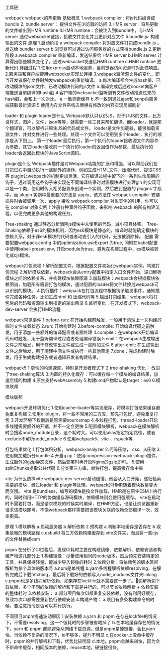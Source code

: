 工具链

webpack
webpack的热更新
基础概念
1.webpack compiler : 将js代码编译成bundle
2. bundle server： 提供文件在浏览器的访问
3.HMR server：将热更新的文件输出到HMR runtime
4.HMR runtime：会被注入到bundle中，与HMR server 通过websocket链接，接收文件变化并且更新对应文件
5.bundle.js: 构建输出的文件
原理
1.启动阶段
a.webpack compiler 将对应文件打包成bundle.js 。发送给 bundler server
b.浏览器可以通过访问服务器的方式获得bundle.js
2.更新阶段
a.webpack compiler 重新编译，发送结果给 HMR server
b.HMR server 计算得出哪些模块变化了，通过websocket发送给HMR runtime
c.HMR runtime 更新代码
详细过程
1.使用express启动本地服务，当浏览器访问资源时对此做响应。
2.服务端和客户端使用websocket实现长连接
3.webpack监听源文件的变化，即当开发者保存文件时触发webpack的重新编译。
a.每次编译都会生成hash值、已改动模块的json文件、已改动模块代码的js文件
b.编译完成后通过socket向客户端推送当前编译的hash戳
4.客户端的websocket监听到有文件改动推送过来的hash戳，会和上一次对比。
a.一致则走缓存
b.不一致则通过ajax和jsonp向服务端获取最新资源
5.使用内存文件系统去替换有修改的内容实现局部刷新

loader 和 plugin
 loader是什么
Webpack默认只认识JS，对于非JS的文件，比方说样式，图片，文件，json等等，就需要一些工具来帮忙翻译。而loader，就是那个翻译官，可以解析非原生JS的代码或文件。
loader是文件加载器，能够加载资源文件，并对文件进行一些处理。处理一个文件可以使用到多个loader，执行的顺序是从下到上。
第一个loader最后执行，第一个执行的loader接收源文件内容作为参数，其它loader接收前一个执行的loader的返回值作为参数，最后执行的loader会返回此模块的JavaScript源码。

plugin是什么
Webpack插件是对Webpack功能的扩展和增强，可以帮助我们在打包过程中自动执行一些额外的操作，例如生成HTML文件、压缩代码、提取CSS等
plugin让webpack的机制更加灵活，它在编译过程中留下的一系列生命周期的钩子，通过调用这些钩子来实现在不同编译结果时对源模块进行处理gin 的实现可以是一个类，使用时传入相关配置来创建一个实例，然后放到配置的 plugins 字段中，而 plugin 实例中最重要的方法是 apply，该方法在 webpack compiler 安装插件时会被调用一次，apply 接收 webpack compiler 对象实例的引用，你可以在 compiler 对象实例上注册各种事件钩子函数，来影响 webpack 的所有构建流程，以便完成更多其他的构建任务。


Tree-shaking
通过静态分析消除js模块中未使用的代码，减小项目体积。
Tree-Shaking依赖于es6的模块机制，因为es6模块是静态的，编译时就能确定模块的依赖关系，对于非es6模块的代码或者动态引入的代码，无法被消除掉。
配置
需要配置webpack.config 中的optimization.useExport 为true, 同时在babel配置中使用babel-preset-env, 开启module为true，避免在构建过程中，es模块被转化成cjs模块。

webpack打包流程
1.解析配置文件，根据配置文件初始化webpack实例，构建打包流程
2.解析模块依赖，webpack会从entry配置中指定入口文件开始，递归解析模块之间的依赖关系，并构建模块依赖图谱
3.加载模块：webpack会根据模块依赖图谱，加载所有需要打包的模块，通过配置的loader将文件转换成webpack可以识别的模块。
4.执行插件：webpack在打包流程中根据钩子触发事件，通知插件完成各种任务，比如生成html 和 压缩代码等
5.输出打包结果：webpack将打包后的代码和资源输出到指定的输出目录
6.监听变化：在开发模式下，webpack-dev-server 会执行HMR流程

webpack常见事件
1.before-run: 在开始构建前触发，一般用于清理上一次构建的临时文件或者状态
2.run: 开始构建时
3.before-compile: 开始编译代码之前触发，用于添加一些额外的编译配置或者预处理
4.compile：在webpack开始编译代码时触发，用于监听编译过程或者处理编译错误
5.emit：在webpack生成输出文件之前触发，用于修改输出文件或生成一些附加文件
6.after-emit:  在生成输出文件之后触发，用于清理中间文件或执行一些其他草走
7.done：完成构建时触发，用于生成构建报告或者通知开发者构建结果。

webpack5
1.更快的构建速度，特别是开发者模式下
2.tree-shaking 优化： 改进了tree-shaking算法
3.内置的持久化缓存：可以缓存每一个模块的编译结果，加速后续的构建
4.原生支持webAssembly
5.构建umd产物默认是target：es6
6.模块联邦

模块联邦

webpack开发环境优化
1.使用cache-loader等实现缓存，将模块打包结果缓存避免重复构建
2.使用dllplugin，将一些不常用的三方库，预先打包好，避免重复打包
3.开发环境下权衡后是否需要sourcemap
4.多线程打包，thread-loader开启多线程需要额外的开销，并不一定会更快
5.配置模块解析，webpack在模块解析时会搜索node_module目录，这个耗时大。可以使用alias指定特定路径，或者exclude不解析node_module
6.使用webpack5、vite 、rspack等

打包结果优化
1.打包体积分析，webpack-analyzer
2.代码压缩， css、js压缩
3.使用懒加载拆分bundle
4.开启gzip：使用compression-webpack-plugin插件，生成额外的gzip静态文件，然后部署时再开启Nginx的gzip即可。
5.使用splitChunks提取公共代码
6.分类第三方库，单独打包，提高缓存命中率



vite
为什么选择vite
webpack-dev-server启动缓慢，他会从入口开始，递归检索需要的模块，经过loader 和  plugin等处理。webpack的HMR随着模块数量变大而变慢。
vite 是bundless，编写的模块是按文件加载，HMR是在原生ESM上执行的，同时利用HTTP的协商缓存源码模块，依赖模块则会使用强缓存。
vite在启动时不需要打包，而是请求模块的时候实时编译，在HMR方面，也是让浏览器重新请求该模块即可，不像webpack那样需要把该模块关联的依赖全部编译一次，效率更高。

原理
1.模块解析
a.启动服务器
b.解析依赖
2.预构建
a.判断本地缓存是否存在
b.收集依赖的模块路径
c.esbuild 将三方依赖构建缓存到.vite文件夹，而且将一些cjs的文件替换成esm


pnpm
在分析了CI过程后，发现CI耗时主要在构建镜像、依赖解析、依赖安装和构建产物这几部分上
1.构建镜像：尽量使用相同的node版本，然后预先安装特定的工具，并且保持轻量，能减少导入镜像的耗时
2.依赖分析：将依赖包的版本区间解析为某个具体的版本号
a.npm是单线程
b.yarn多线程解析依赖resolving，在解析完成后下载fetching，最后将下载好的依赖写入node_modules文件夹linking
c.pnpm也是多线程解析依赖，如果存在lockfile就不需要这一步了。边解析边下载依赖，多个不同的依赖的解析和下载是并行的，可以节省依赖解析 + 依赖安装的整体耗时
3.依赖安装：
a.部分项目每次CI都重复安装依赖，没有利用好缓存，导致每次CI都需要重新执行依赖安装
4.构建产物：
a.项目有多条构建命令的时候，要注意指令是否可以并行执行。

不同项目pnpm提速波动原因
1.安装依赖
a.yarn 和 pnpm 在存在lockfile的情况下，不需要resolving，这一个很耗时的步骤被省略掉了
b.在本地缓存存在的情况下，yarn 和 pnpm 都能避免从网络下载资源。但是pnpm是硬链接，会比yarn快。当依赖不复杂的情况下，io不够多，提升不明显
c.在docker上没命中缓存时，pnpm的并行解析和下载，优势比较明显
d.本地，pnpm会越来越快，因为会不断命中缓存，相同版本的依赖，reuse本地，硬链接很快。





